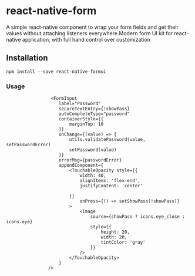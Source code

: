 # react-native-form
A simple react-native component to wrap your form fields and get their values without attaching listeners everywhere.Modern form UI kit for react-native application, with full hand control over customization


## Installation
```
npm install --save react-native-formui
```

### Usage

```shell
                 <FormInput
                    label="Password"
                    secureTextEntry={!showPass}
                    autoCompleteType="password"
                    containerStyle={{
                        marginTop: 10
                    }}
                    onChange={(value) => {
                        utils.validatePassword(value, setPasswordError)
                        setPassword(value)
                    }}
                    errorMsg={passwordError}
                    appendComponent={
                        <TouchableOpacity style={{
                            width: 40,
                            alignItems: 'flex-end',
                            justifyContent: 'center'

                        }}
                            onPress={() => setShowPass(!showPass)}
                        >
                            <Image
                                source={showPass ? icons.eye_close : icons.eye}
                                style={{
                                    height: 20,
                                    width: 20,
                                    tintColor: 'gray'
                                }}
                            />
                        </TouchableOpacity>
                    }
                />

```



